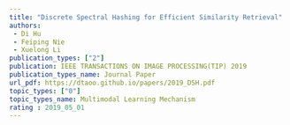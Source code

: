 ```yaml
---  
title: "Discrete Spectral Hashing for Efficient Similarity Retrieval"  
authors:  
 - Di Hu 
 - Feiping Nie  
 - Xuelong Li  
publication_types: ["2"]  
publication: IEEE TRANSACTIONS ON IMAGE PROCESSING(TIP) 2019   
publication_types_name: Journal Paper  
url_pdf: https://dtaoo.github.io/papers/2019_DSH.pdf  
topic_types: ["0"]
topic_types_name: Multimodal Learning Mechanism
rating : 2019_05_01
---  
```

